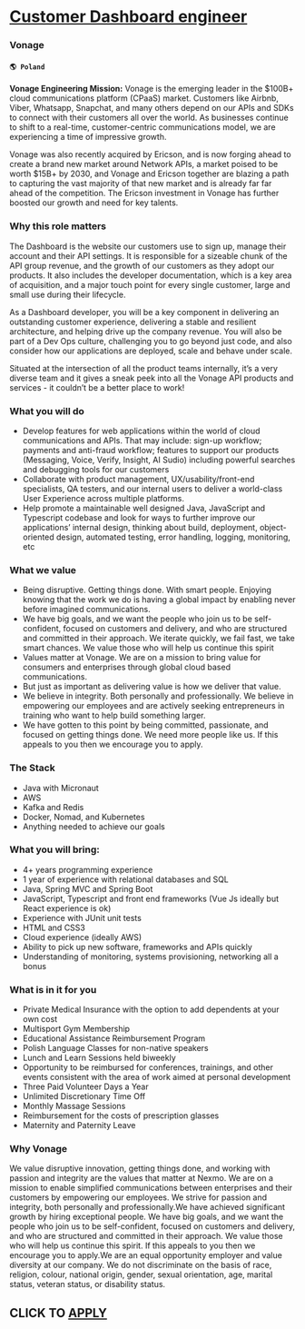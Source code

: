 # [Customer Dashboard engineer](https://www.remotewlb.com/apply/customer-dashboard-engineer)  
### Vonage  
#### `🌎 Poland`  

**Vonage Engineering Mission:** Vonage is the emerging leader in the $100B+ cloud communications platform (CPaaS) market. Customers like Airbnb, Viber, Whatsapp, Snapchat, and many others depend on our APIs and SDKs to connect with their customers all over the world. As businesses continue to shift to a real-time, customer-centric communications model, we are experiencing a time of impressive growth.

Vonage was also recently acquired by Ericson, and is now forging ahead to create a brand new market around Network APIs, a market poised to be worth $15B+ by 2030, and Vonage and Ericson together are blazing a path to capturing the vast majority of that new market and is already far far ahead of the competition. The Ericson investment in Vonage has further boosted our growth and need for key talents.

### Why this role matters

The Dashboard is the website our customers use to sign up, manage their account and their API settings. It is responsible for a sizeable chunk of the API group revenue, and the growth of our customers as they adopt our products. It also includes the developer documentation, which is a key area of acquisition, and a major touch point for every single customer, large and small use during their lifecycle.

As a Dashboard developer, you will be a key component in delivering an outstanding customer experience, delivering a stable and resilient architecture, and helping drive up the company revenue. You will also be part of a Dev Ops culture, challenging you to go beyond just code, and also consider how our applications are deployed, scale and behave under scale.

Situated at the intersection of all the product teams internally, it’s a very diverse team and it gives a sneak peek into all the Vonage API products and services - it couldn’t be a better place to work!

### What you will do

  * Develop features for web applications within the world of cloud communications and APIs. That may include: sign-up workflow; payments and anti-fraud workflow; features to support our products (Messaging, Voice, Verify, Insight, AI Sudio) including powerful searches and debugging tools for our customers
  * Collaborate with product management, UX/usability/front-end specialists, QA testers, and our internal users to deliver a world-class User Experience across multiple platforms.
  * Help promote a maintainable well designed Java, JavaScript and Typescript codebase and look for ways to further improve our applications’ internal design, thinking about build, deployment, object-oriented design, automated testing, error handling, logging, monitoring, etc

### What we value

  * Being disruptive. Getting things done. With smart people. Enjoying knowing that the work we do is having a global impact by enabling never before imagined communications.
  * We have big goals, and we want the people who join us to be self-confident, focused on customers and delivery, and who are structured and committed in their approach. We iterate quickly, we fail fast, we take smart chances. We value those who will help us continue this spirit
  * Values matter at Vonage. We are on a mission to bring value for consumers and enterprises through global cloud based communications.
  * But just as important as delivering value is how we deliver that value.
  * We believe in integrity. Both personally and professionally. We believe in empowering our employees and are actively seeking entrepreneurs in training who want to help build something larger.
  * We have gotten to this point by being committed, passionate, and focused on getting things done. We need more people like us. If this appeals to you then we encourage you to apply.

### The Stack

  * Java with Micronaut
  * AWS
  * Kafka and Redis
  * Docker, Nomad, and Kubernetes
  * Anything needed to achieve our goals

###  What you will bring:

  * 4+ years programming experience
  * 1 year of experience with relational databases and SQL
  * Java, Spring MVC and Spring Boot
  * JavaScript, Typescript and front end frameworks (Vue Js ideally but React experience is ok)
  * Experience with JUnit unit tests
  * HTML and CSS3
  * Cloud experience (ideally AWS)
  * Ability to pick up new software, frameworks and APIs quickly
  * Understanding of monitoring, systems provisioning, networking all a bonus

### What is in it for you

  * Private Medical Insurance with the option to add dependents at your own cost
  * Multisport Gym Membership
  * Educational Assistance Reimbursement Program
  * Polish Language Classes for non-native speakers
  * Lunch and Learn Sessions held biweekly
  * Opportunity to be reimbursed for conferences, trainings, and other events consistent with the area of work aimed at personal development
  * Three Paid Volunteer Days a Year
  * Unlimited Discretionary Time Off
  * Monthly Massage Sessions
  * Reimbursement for the costs of prescription glasses
  * Maternity and Paternity Leave

### Why Vonage

We value disruptive innovation, getting things done, and working with passion and integrity are the values that matter at Nexmo. We are on a mission to enable simplified communications between enterprises and their customers by empowering our employees. We strive for passion and integrity, both personally and professionally.We have achieved significant growth by hiring exceptional people. We have big goals, and we want the people who join us to be self-confident, focused on customers and delivery, and who are structured and committed in their approach. We value those who will help us continue this spirit. If this appeals to you then we encourage you to apply.We are an equal opportunity employer and value diversity at our company. We do not discriminate on the basis of race, religion, colour, national origin, gender, sexual orientation, age, marital status, veteran status, or disability status.

  
## CLICK TO [APPLY](https://www.remotewlb.com/apply/customer-dashboard-engineer)


